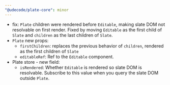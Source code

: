 ```yaml
---
"@udecode/plate-core": minor
---
```


- fix: `Plate` children were rendered before `Editable`, making slate DOM not resolvable on first render. Fixed by moving `Editable` as the first child of `Slate` and `children` as the last children of `Slate`.
- `Plate` new props:
  - `firstChildren`: replaces the previous behavior of `children`, rendered as the first children of `Slate`
  - `editableRef`: Ref to the `Editable` component.
- Plate store - new field:
  - `isRendered`: Whether `Editable` is rendered so slate DOM is resolvable. Subscribe to this value when you query the slate DOM outside `Plate`.
